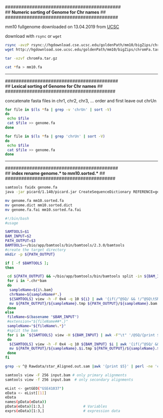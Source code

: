 \###########################################<br />
\## __Numeric sorting of Genome for Chr names__ ##<br />
\##########################################<br />

 mm10 fullgenome downloaded on 13.04.2019 from [UCSC](https://hgdownload.soe.ucsc.edu/downloads.html "UCSC Sequence and Annotation Downloads")
 
 download with `rsync` or `wget`

```bash
rsync -avzP rsync://hgdownload.cse.ucsc.edu/goldenPath/mm10/bigZips/chromFa.tar.gz .
wget http://hgdownload.soe.ucsc.edu/goldenPath/mm10/bigZips/chromFa.tar.gz

tar -xzvf chromFa.tar.gz

cat *fa > mm10.fa
```
---
\##########################################<br />
\## __Lexical sorting of Genome for Chr names__ ##<br />
\#########################################<br />

concatenate fasta files in chr1, chr2, chr3, ... order and first leave out chrUn
```bash
for file in $(ls *fa | grep -v 'chrUn' | sort -V)
do
 echo $file
 cat $file >> genome.fa
done

for file in $(ls *fa | grep 'chrUn' | sort -V)
do
 echo $file
 cat $file >> genome.fa
done
```
---
\##########################################<br />
\## __index rename genome.* to mm10.sorted.*__ ##<br />
\#########################################<br />

```bash
samtools faidx genome.fa
java -jar picard/1.140/picard.jar CreateSequenceDictionary REFERENCE=genome.fa OUTPUT=genome.dict

mv genome.fa mm10.sorted.fa
mv genome.dict mm10.sorted.dict
mv genome.fa.fai mm10.sorted.fa.fai
```



```bash
#!/bin/bash
#usage   

SAMTOOLS=$1
BAM_INPUT=$2
PATH_OUTPUT=$3
BAMTOOLS=~/bio/app/bamtools/bin/bamtools/2.3.0/bamtools
#create the target directory
mkdir -p ${PATH_OUTPUT}

if [ -f $BAMTOOLS ];
then

 cd ${PATH_OUTPUT} && ~/bio/app/bamtools/bin/bamtools split -in ${BAM_INPUT} -refPrefix "" -reference
 for i in *.chr*bam 
 do 
  sampleName=${i%.bam}
  chrName=${sampleName#*.}
  ${SAMTOOLS} view -h -F 0x4 -q 10 ${i} | awk '{if(/^@SQ/ && !/^@SQ\tSN:'$chrName'/) next} {if(/^@/) print $0}{if ($3~/^'$chrName'/) print $0}' | ${SAMTOOLS} view -hbS - > ${PATH_OUTPUT}/${sampleName}.tmp
  mv ${PATH_OUTPUT}/${sampleName}.tmp ${PATH_OUTPUT}/${sampleName}.bam
 done
else
 fileName=$(basename "$BAM_INPUT")
 #extension="${fileName##*.}"
 sampleName="${fileName%.*}"
 #split the bam
 for i in `${SAMTOOLS} view -H ${BAM_INPUT} | awk -F"\t" '/@SQ/{print $2}' |  cut -d":" -f2`
 do
  ${SAMTOOLS} view -h -F 0x4 -q 10 ${BAM_INPUT} $i | awk '{if(/^@SQ/ && !/^@SQ\tSN:'$i'/) next} {if(/^@/) print $0}{if ($3~/^'$i'/) print $0}' | $1 view -hbS - > ${PATH_OUTPUT}/${sampleName}.$i.tmp
  mv ${PATH_OUTPUT}/${sampleName}.$i.tmp ${PATH_OUTPUT}/${sampleName}.$i.bam
 done
fi
```

```bash
grep -v ^@ Rawdata/star_Aligned.out.sam |awk '{print $5}' | perl -ne 'chomp;$H{$_}++; END {$cnt += $H{$_} for sort keys %H; print "$_ - $H{$_} - ".(($H{$_}/$cnt)*100)."\n" for sort {$a<=>$b} keys %H; }'
```


```bash
samtools view -F 256 input.bam # only primary alignments
samtools view -f 256 input.bam  # only secondary alignments
```

```bash
eList <- getGEO("GSE41037")
eData <- eList[[1]]
eData
names(pData(eData))
pData(eData)[1:3,] 					# Variables 
exprs(eData)[1:3,]					# expression data
```

